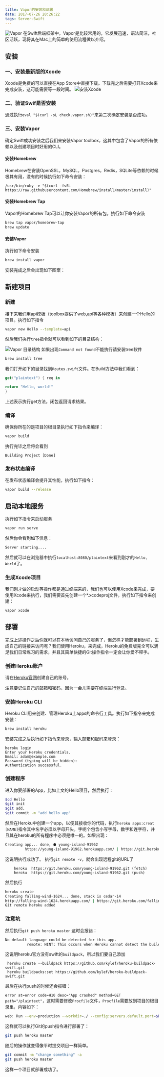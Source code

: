 ```yaml
---
title: Vapor的安装和部署
date: 2017-07-26 20:26:22
tags: Server-Swift
---
```

![Vapor](http://upload-images.jianshu.io/upload_images/1513759-fcef541624cb576e.png)
在Swift后端框架中，Vapor是比较常用的，它发展迅速，语法简洁，社区活跃，现将其在Mac上的简单的使用流程做以介绍。

## 安装

### 一、安装最新版的Xcode

Xcode是免费的可以直接在App Store中直接下载。下载完之后需要打开Xcode来完成安装，这可能需要等一段时间。
![安装Xcode](http://upload-images.jianshu.io/upload_images/1513759-63e932cd79cf7564.png)

### 二、验证Swif是否安装

通过执行`eval "$(curl -sL check.vapor.sh)"`来第二次确定安装是否成功。

### 三、安装Vapor

确定Swift成功安装之后我们来安装Vapor toolbox，这其中包含了Vapor的所有依赖以及创建项目时好用的CLI。

#### 安装Homebrew

Homebrew在安装OpenSSL，MySQL，Postgres，Redis，SQLite等依赖的时候极其有用，没有的时候执行如下命令安装：

	/usr/bin/ruby -e "$(curl -fsSL https://raw.githubusercontent.com/Homebrew/install/master/install)"


#### 安装Homebrew Tap

Vapor的Homebrew Tap可以让你安装Vapor的所有包。执行如下命令安装

```bash
brew tap vapor/homebrew-tap
brew update
```  

#### 安装Vapor

执行如下命令安装

```bash
brew install vapor
```  

安装完成之后会出现如下图案：

## 新建项目

### 新建

接下来我们用api模板（toolbox提供了web,api等各种模板）来创建一个Hello的项目。执行如下指令

```bash
vapor new Hello --template=api
``` 

然后我们执行`tree`指令就可以看到如下的目录结构：

![Vapor 目录结构](http://upload-images.jianshu.io/upload_images/1513759-bb8633f9c5a20c04.png)
如果出现`Command not found`不能执行请安装tree软件

```bash
brew install tree
``` 

我们打开如下的目录找到`Routes.swift`文件。在Build方法中我们看到：

```Swift
get("plaintext") { req in

return "Hello, world!"
}
```   

上述表示执行get方法，闭包返回请求结果。

### 编译

确保你所在的是项目的根目录执行如下指令来编译：

```bash
vapor build
```  

执行完毕之后将会看到

``` 
Building Project [Done]
```  

### 发布状态编译

在发布状态编译会提升其性能，执行如下指令：

```bash
vapor build --release
```  

## 启动本地服务

执行如下指令来启动服务

``` bash
vapor run serve
``` 

然后你会看到如下信息：

```bash
Server starting....
``` 

然后就可以在浏览器中执行`localhost:8080/plaintext`来看到刚才的`Hello, World`了。

### 生成Xcode项目

我们刚才做的启动等操作都是通过终端来的，我们也可以使用Xcode来完成，要使用Xcode来执行，我们需要首先创建一个*.xcodeproj文件，执行如下指令来创建：

```bash
vapor xcode
``` 

## 部署

完成上述操作之后你就可以在本地访问自己的服务了，但怎样才能部署到远程，生成自己的链接来访问呢？我们使用Heroku，来完成，Heroku的免费版完全可以满足我们日常练习的需求，并且其简单快捷的Git操作指令一定会让你爱不释手。

### 创建Heroku账户

请在[Heroku官网](https://devcenter.heroku.com/)创建自己的账号。

注意要记住自己的邮箱和密码，因为一会儿需要在终端进行登录。

### 安装Heroku CLI
Heroku CLI用来创建、管理Heroku上apps的命令行工具。执行如下指令来完成安装：

```bash
brew install heroku
``` 

安装完成之后执行如下指令来登录，输入邮箱和密码来登录：

	heroku login
	Enter your Heroku credentials.
	Email: adam@example.com
	Password (typing will be hidden):
	Authentication successful.
 
### 创建程序

进入你要部署的App，比如上文的Hello项目，然后执行：

```bash
$cd Hello
$git init
$git add.
$git commit -m "add hello app"
``` 

然后在Heroku中创建一个app，以便其接收你的代码，执行`heroku apps:creat [NAME]`指令其中名字必须以字母开头，字呢个包含小写字母，数字和连字符，并且其在heroku的所有程序中必须是唯一的。如果出现：

```bash
Creating app... done, ⬢ young-island-91962
         https://young-island-91962.herokuapp.com/ | https://git.heroku.com/young-island-91962.git
```  

这说明执行成功了。
执行`git remote -v`，就会出现远程git的URL了

        heroku	https://git.heroku.com/young-island-91962.git (fetch)
        heroku	https://git.heroku.com/young-island-91962.git (push)
然后执行

```bash
heroku create
Creating falling-wind-1624... done, stack is cedar-14
http://falling-wind-1624.herokuapp.com/ | https://git.heroku.com/falling-wind-1624.git
Git remote heroku added
```  

### 注意坑

然后执行`git push heroku master`
这时会报错：

```bash
No default language could be detected for this app.
          remote: HINT: This occurs when Heroku cannot detect the buildpack to use for this application automatically.
``` 

这说明heroku官方没有swift的`buildpack`，所以我们要自己添加

     heroku create --buildpack https://github.com/kylef/heroku-buildpack-swift.git
     heroku buildpacks:set https://github.com/kylef/heroku-buildpack-swift.git
     
最后在执行push的时候还会报错：

`error at=error code=H10 desc="App crashed" method=GET path="/plaintext"`，这时需要修改`Procfile`文件，`Procfile`需要放到项目的根目录里，内容如下：

```bash
web: Run --env=production --workdir=./ --config:servers.default.port=$PORT
``` 

这样就可以执行Git的push指令进行部署了：

```bash
git push heroku master
``` 

随后的操作就变得像平时提交项目一样简单。

```bash
git commit -m "change something" -a
git push heroku master
``` 
这样一个项目就部署成功了。


